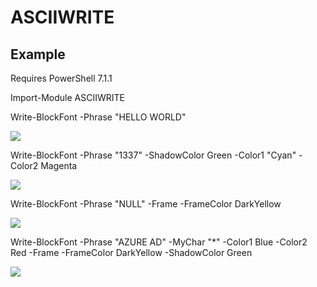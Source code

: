 # ASCIIWRITE


## Example

Requires PowerShell 7.1.1

Import-Module ASCIIWRITE

Write-BlockFont -Phrase "HELLO WORLD"

![](https://github.com/canix1/ASCIIWRITE/blob/main/src/hello.png)

Write-BlockFont -Phrase "1337" -ShadowColor Green -Color1 "Cyan" -Color2 Magenta

![](https://github.com/canix1/ASCIIWRITE/blob/main/src/1337.png)

Write-BlockFont -Phrase "NULL" -Frame -FrameColor DarkYellow

![](https://github.com/canix1/ASCIIWRITE/blob/main/src/frame.png)

Write-BlockFont -Phrase "AZURE AD" -MyChar "*" -Color1 Blue -Color2 Red -Frame -FrameColor DarkYellow -ShadowColor Green

![](https://github.com/canix1/ASCIIWRITE/blob/main/src/mychar.png)